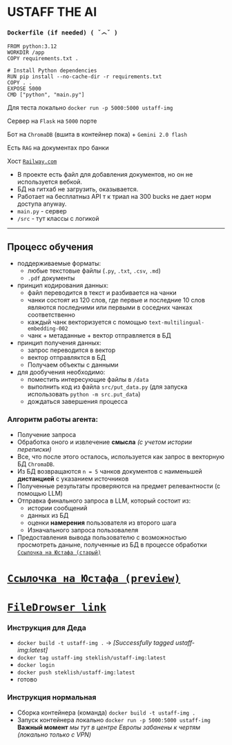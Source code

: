 # USTAFF THE AI

### `Dockerfile (if needed) ( ˇ෴ˇ )`
```
FROM python:3.12
WORKDIR /app
COPY requirements.txt .

# Install Python dependencies
RUN pip install --no-cache-dir -r requirements.txt
COPY . .
EXPOSE 5000
CMD ["python", "main.py"]
```

Для теста локально `docker run -p 5000:5000 ustaff-img`


Сервер на `Flask` на `5000` порте

Бот на `ChromaDB` (вшита в контейнер пока) + `Gemini 2.0 flash`

Есть `RAG` на документах про банки

Хост [`Railway.com`](https://railway.com/)

- В проекте есть файл для добавления документов, но он не используется вебкой. 
- БД на гитхаб не загрузить, оказывается.
- Работает на бесплатныз API т к триал на 300 bucks не дает норм доступа anyway.
- `main.py` - сервер
- `/src` - тут классы с логикой
---
## Процесс обучения
- поддерживаемые форматы:
    - любые текстовые файлы (`.py`, `.txt`, `.csv`, `.md`)
    - `.pdf` документы
- принцип кодирования данных:
    - файл переводится в текст и разбивается на чанки
    - чанки состоят из 120 слов, где первые и последние 10 слов являются последними или первыми в соседних чанках соответственно
    - каждый чанк векторизуется с помощью `text-multilingual-embedding-002`
    - чанк + метаданные + вектор отправляется в БД
- принцип получения данных:
    - запрос переводится в вектор
    - вектор отправляктся в БД
    - Получаем объекты с данными
- для дообучения необходимо:
    - поместить интересующие файлы в `/data` 
    - выполнить код из файла `src/put_data.py` (для запуска использовать `python -m src.put_data`)
    - дождаться завершения процесса


### Алгоритм работы агента:
- Получение запроса
- Обработка оного и извлечение **смысла** _(с учетом истории переписки)_
- Все, что после этого осталось, используется как запрос в векторную БД `ChromaDB`.
- Из БД возвращаются `n = 5` чанков документов с наименьшей **дистанцией** с указанием источников
- Полученные результаты проверяются на предмет релевантности (с помощью LLM)
- Отправка финального запроса в LLM, который состоит из:
    - истории сообщений
    - данных из БД
    - оценки **намерения** пользователя из второго шага
    - Изначального запроса пользовалеля 
- Предоставления вывода пользователю с возможностью просмотреть даныне, полученные из БД в процессе обработки
[`Ссылочка на Юстафа (старый)`](https://ustaff-img-production.up.railway.app/)

# [`Ссылочка на Юстафа (preview)`](https://ustafftoshare-production.up.railway.app)
# [`FileDrowser link`](https://filebrowser-production-a05d.up.railway.app)

### Инструкция для Деда
- `docker build -t ustaff-img .` -> _[Successfully tagged ustaff-img:latest]_
- `docker tag ustaff-img steklish/ustaff-img:latest`
- `docker login`
- `docker push steklish/ustaff-img:latest`
- готово

### Инструкция нормальная
- Сборка контейнера (команда) `docker build -t ustaff-img .`
- Запуск контейнера локально `docker run -p 5000:5000 ustaff-img`
__Важный момент__ _мы тут в центре Европы забанены к чертям (локально только с VPN)_ 
